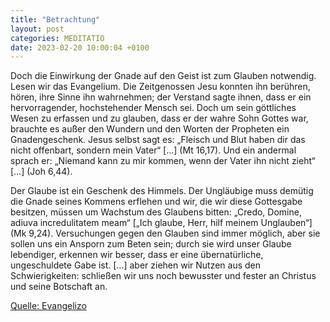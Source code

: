 ```yaml
---
title: "Betrachtung"
layout: post
categories: MEDITATIO
date: 2023-02-20 10:00:04 +0100
---
```

Doch die Einwirkung der Gnade auf den Geist ist zum Glauben notwendig. Lesen wir das Evangelium. Die Zeitgenossen Jesu konnten ihn berühren, hören, ihre Sinne ihn wahrnehmen; der Verstand sagte ihnen, dass er ein hervorragender, hochstehender Mensch sei. Doch um sein göttliches Wesen zu erfassen und zu glauben, dass er der wahre Sohn Gottes war, brauchte es außer den Wundern und den Worten der Propheten ein Gnadengeschenk. Jesus selbst sagt es: „Fleisch und Blut haben dir das nicht offenbart, sondern mein Vater“ […] (Mt 16,17). Und ein andermal sprach er: „Niemand kann zu mir kommen, wenn der Vater ihn nicht zieht“ […] (Joh 6,44).

Der Glaube ist ein Geschenk des Himmels. Der Ungläubige muss demütig die Gnade seines Kommens erflehen und wir, die wir diese Gottesgabe besitzen, müssen um Wachstum des Glaubens bitten: „Credo, Domine, adiuva incredulitatem meam“ [„Ich glaube, Herr, hilf meinem Unglauben“] (Mk 9,24). Versuchungen gegen den Glauben sind immer möglich, aber sie sollen uns ein Ansporn zum Beten sein; durch sie wird unser Glaube lebendiger, erkennen wir besser, dass er eine übernatürliche, ungeschuldete Gabe ist. […] aber ziehen wir Nutzen aus den Schwierigkeiten: schließen wir uns noch bewusster und fester an Christus und seine Botschaft an.

[Quelle: Evangelizo](https://evangeliumtagfuertag.org/DE/gospel)